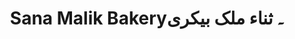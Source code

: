 ---
title: "Sana Malik Bakery۔ ثناء ملک بیکری"
url: /karachi/sana-malik-bakery-thn-mlkh-bykhry/
shop: Bäckerei
---